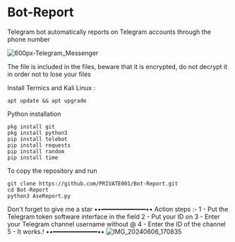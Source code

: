 
# Bot-Report
Telegram bot automatically reports on Telegram accounts through the phone number 

![600px-Telegram_Messenger](https://github.com/PRIVATE001/Bot-Report/assets/155662747/b5cab0d7-b38a-4c62-819e-90f2b4793f4e)

The file is included in the files, beware that it is encrypted, do not decrypt it in order not to lose your files

Install Termics and Kali Linux :
```
apt update && apt upgrade
```
Python installation

```
pkg install git
pkg install python3
pip install telebot
pip install requests
pip install random
pip install time
```
To copy the repository and run

```
git clone https://github.com/PRIVATE001/Bot-Report.git
cd Bot-Report
python3 AseReport.py
```
Don't forget to give me a star
••━━━━━━━━━━━━••
Action steps :-
1 - Put the Telegram token software interface in the field 
2 - Put your ID on
3 - Enter your Telegram channel username without @
4 - Enter the ID of the channel 
5 - It works.! 
••━━━━━━━━━━━━••
![IMG_20240606_170835](https://github.com/PRIVATE001/Bot-Report/assets/155662747/9a74ee4a-a1d6-4aa6-9a6a-4bf8270cfa8c)

